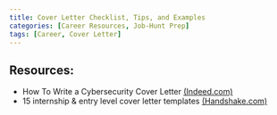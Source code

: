 ```yaml
---
title: Cover Letter Checklist, Tips, and Examples
categories: [Career Resources, Job-Hunt Prep]
tags: [Career, Cover Letter]
---
```


## Resources:

- How To Write a Cybersecurity Cover Letter [(Indeed.com)](https://www.indeed.com/career-advice/resumes-cover-letters/cyber-security-cover-letter)
- 15 internship & entry level cover letter templates [(Handshake.com)](https://joinhandshake.com/blog/students/cover-letter-templates-internship-entry-level-jobs/)


